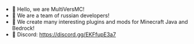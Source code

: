 - 👋 Hello, we are MultiVersMC! 
- 👀 We are a team of russian developers! 
- 🐹 We create many interesting plugins and mods for Minecraft Java and Bedrock! 
- 💬 Discord: https://discord.gg/EKFfupE3a7

<!---
MultiVersMC/MultiVersMC is a ✨ special ✨ repository because its `README.md` (this file) appears on your GitHub profile.
You can click the Preview link to take a look at your changes.
--->
